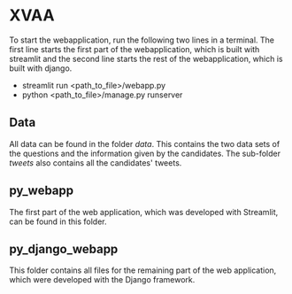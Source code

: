 # XVAA

To start the webapplication, run the following two lines in a terminal. The first line starts the first part of the webapplication, which is built with streamlit and the second line starts the rest of the webapplication, which is built with django.

* streamlit run <path_to_file>/webapp.py
* python <path_to_file>/manage.py runserver


## Data
All data can be found in the folder _data_. This contains the two data sets of the questions and the information given by the candidates. The sub-folder _tweets_ also contains all the candidates' tweets.

## py_webapp
The first part of the web application, which was developed with Streamlit, can be found in this folder.


## py_django_webapp
This folder contains all files for the remaining part of the web application, which were developed with the Django framework.
